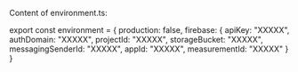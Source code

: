 Content of environment.ts:

export const environment = {
  production: false,
  firebase: {
    apiKey: "XXXXX",
    authDomain: "XXXXX",
    projectId: "XXXXX",
    storageBucket: "XXXXX",
    messagingSenderId: "XXXXX",
    appId: "XXXXX",
    measurementId: "XXXXX"
  }
}